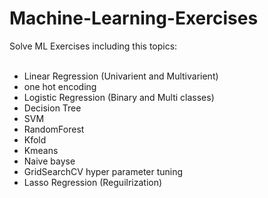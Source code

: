 # Machine-Learning-Exercises
Solve ML Exercises including this topics: <br><br>
- Linear Regression (Univarient and Multivarient)  <br>
- one hot encoding <br>
- Logistic Regression (Binary and Multi classes) <br>
- Decision Tree <br>
- SVM <br>
- RandomForest <br>
- Kfold  <br>
- Kmeans <br>
- Naive bayse <br>
- GridSearchCV hyper parameter tuning <br>
- Lasso Regression (Reguilrization)
